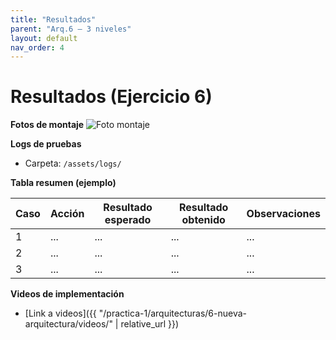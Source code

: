 ```yaml
---
title: "Resultados"
parent: "Arq.6 — 3 niveles"
layout: default
nav_order: 4
---
```


# Resultados (Ejercicio 6)

**Fotos de montaje**
![Foto montaje](/assets/img/arquitecturas/ej6/montaje.jpg)

**Logs de pruebas**
- Carpeta: `/assets/logs/`  

**Tabla resumen (ejemplo)**  

| Caso | Acción | Resultado esperado | Resultado obtenido | Observaciones |
|------|--------|--------------------|--------------------|---------------|
| 1 | ... | ... | ... | ... |
| 2 | ... | ... | ... | ... |
| 3 | ... | ... | ... | ... |

**Videos de implementación**
- [Link a videos]({{ "/practica-1/arquitecturas/6-nueva-arquitectura/videos/" | relative_url }})
